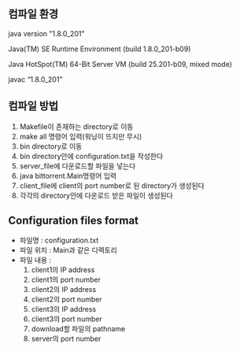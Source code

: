 ## 컴파일 환경

java version "1.8.0_201"

Java(TM) SE Runtime Environment (build 1.8.0_201-b09)

Java HotSpot(TM) 64-Bit Server VM (build 25.201-b09, mixed mode)

javac “1.8.0_201”

## 컴파일 방법

1. Makefile이 존재하는 directory로 이동
2. make all 명령어 입력(워닝이 뜨지만 무시)
3. bin directory로 이동
4. bin directory안에 configuration.txt을 작성한다
5. server_file에 다운로드할 파일을 넣는다
6. java bittorrent.Main명령어 입력
7. client_file에 client의 port number로 된 directory가 생성된다
8. 각각의 directory안에 다운로드 받은 파일이 생성된다

## Configuration files format

- 파일명 : configuration.txt
- 파일 위치 : Main과 같은 디렉토리
- 파일 내용 :
    1. client1의 IP address
    2. client1의 port number
    3. client2의 IP address
    4. client2의 port number
    5. client3의 IP address
    6. client3의 port number
    7. download할 파일의 pathname
    8. server의 port number